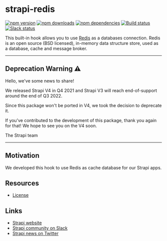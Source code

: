 # strapi-redis

[![npm version](https://img.shields.io/npm/v/strapi-redis.svg)](https://www.npmjs.org/package/strapi-redis)
[![npm downloads](https://img.shields.io/npm/dm/strapi-redis.svg)](https://www.npmjs.org/package/strapi-redis)
[![npm dependencies](https://david-dm.org/strapi/strapi-redis.svg)](https://david-dm.org/strapi/strapi-redis)
[![Build status](https://travis-ci.org/strapi/strapi-redis.svg?branch=master)](https://travis-ci.org/strapi/strapi-redis)
[![Slack status](https://slack.strapi.io/badge.svg)](https://slack.strapi.io)

This built-in hook allows you to use [Redis](https://redis.io/) as a databases connection. Redis is an open source (BSD licensed), in-memory data structure store, used as a database, cache and message broker.

---

## Deprecation Warning :warning:

Hello, we've some news to share!

We released Strapi V4 in Q4 2021 and Strapi V3 will reach end-of-support around the end of Q3 2022.

Since this package won't be ported in V4, we took the decision to deprecate it.

If you’ve contributed to the development of this package, thank you again for that! We hope to see you on the V4 soon.

The Strapi team

---

## Motivation

We developed this hook to use Redis as cache database for our Strapi apps.

## Resources

- [License](LICENSE)

## Links

- [Strapi website](https://strapi.io/)
- [Strapi community on Slack](https://slack.strapi.io)
- [Strapi news on Twitter](https://twitter.com/strapijs)
